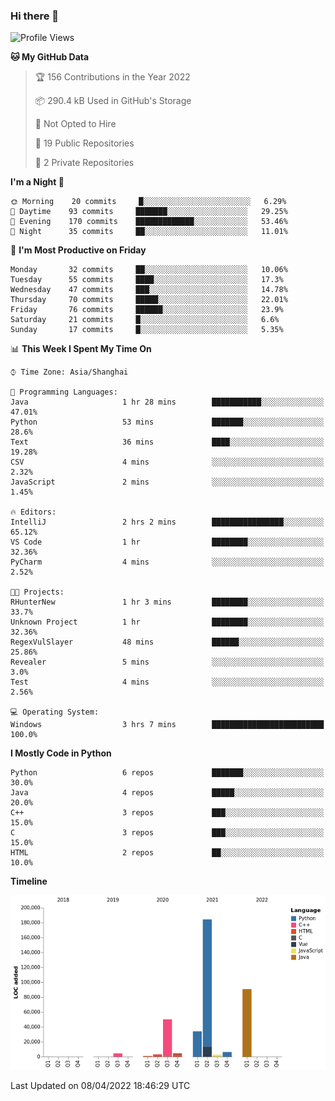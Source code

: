 ### Hi there 👋

<!--START_SECTION:waka-->
![Profile Views](http://img.shields.io/badge/Profile%20Views-0-blue)

**🐱 My GitHub Data** 

> 🏆 156 Contributions in the Year 2022
 > 
> 📦 290.4 kB Used in GitHub's Storage 
 > 
> 🚫 Not Opted to Hire
 > 
> 📜 19 Public Repositories 
 > 
> 🔑 2 Private Repositories  
 > 
**I'm a Night 🦉** 

```text
🌞 Morning    20 commits     █░░░░░░░░░░░░░░░░░░░░░░░░   6.29% 
🌆 Daytime    93 commits     ███████░░░░░░░░░░░░░░░░░░   29.25% 
🌃 Evening    170 commits    █████████████░░░░░░░░░░░░   53.46% 
🌙 Night      35 commits     ██░░░░░░░░░░░░░░░░░░░░░░░   11.01%

```
📅 **I'm Most Productive on Friday** 

```text
Monday       32 commits     ██░░░░░░░░░░░░░░░░░░░░░░░   10.06% 
Tuesday      55 commits     ████░░░░░░░░░░░░░░░░░░░░░   17.3% 
Wednesday    47 commits     ███░░░░░░░░░░░░░░░░░░░░░░   14.78% 
Thursday     70 commits     █████░░░░░░░░░░░░░░░░░░░░   22.01% 
Friday       76 commits     ██████░░░░░░░░░░░░░░░░░░░   23.9% 
Saturday     21 commits     █░░░░░░░░░░░░░░░░░░░░░░░░   6.6% 
Sunday       17 commits     █░░░░░░░░░░░░░░░░░░░░░░░░   5.35%

```


📊 **This Week I Spent My Time On** 

```text
⌚︎ Time Zone: Asia/Shanghai

💬 Programming Languages: 
Java                     1 hr 28 mins        ███████████░░░░░░░░░░░░░░   47.01% 
Python                   53 mins             ███████░░░░░░░░░░░░░░░░░░   28.6% 
Text                     36 mins             ████░░░░░░░░░░░░░░░░░░░░░   19.28% 
CSV                      4 mins              ░░░░░░░░░░░░░░░░░░░░░░░░░   2.32% 
JavaScript               2 mins              ░░░░░░░░░░░░░░░░░░░░░░░░░   1.45%

🔥 Editors: 
IntelliJ                 2 hrs 2 mins        ████████████████░░░░░░░░░   65.12% 
VS Code                  1 hr                ████████░░░░░░░░░░░░░░░░░   32.36% 
PyCharm                  4 mins              ░░░░░░░░░░░░░░░░░░░░░░░░░   2.52%

🐱‍💻 Projects: 
RHunterNew               1 hr 3 mins         ████████░░░░░░░░░░░░░░░░░   33.7% 
Unknown Project          1 hr                ████████░░░░░░░░░░░░░░░░░   32.36% 
RegexVulSlayer           48 mins             ██████░░░░░░░░░░░░░░░░░░░   25.86% 
Revealer                 5 mins              ░░░░░░░░░░░░░░░░░░░░░░░░░   3.0% 
Test                     4 mins              ░░░░░░░░░░░░░░░░░░░░░░░░░   2.56%

💻 Operating System: 
Windows                  3 hrs 7 mins        █████████████████████████   100.0%

```

**I Mostly Code in Python** 

```text
Python                   6 repos             ███████░░░░░░░░░░░░░░░░░░   30.0% 
Java                     4 repos             █████░░░░░░░░░░░░░░░░░░░░   20.0% 
C++                      3 repos             ███░░░░░░░░░░░░░░░░░░░░░░   15.0% 
C                        3 repos             ███░░░░░░░░░░░░░░░░░░░░░░   15.0% 
HTML                     2 repos             ██░░░░░░░░░░░░░░░░░░░░░░░   10.0%

```


**Timeline**

![Chart not found](https://raw.githubusercontent.com/SuperMaxine/SuperMaxine/main/charts/bar_graph.png) 


 Last Updated on 08/04/2022 18:46:29 UTC
<!--END_SECTION:waka-->

<!--
**SuperMaxine/SuperMaxine** is a ✨ _special_ ✨ repository because its `README.md` (this file) appears on your GitHub profile.

Here are some ideas to get you started:

- 🔭 I’m currently working on ...
- 🌱 I’m currently learning ...
- 👯 I’m looking to collaborate on ...
- 🤔 I’m looking for help with ...
- 💬 Ask me about ...
- 📫 How to reach me: ...
- 😄 Pronouns: ...
- ⚡ Fun fact: ...
-->

